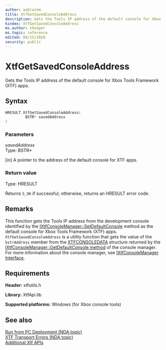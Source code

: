 ```yaml
---
author: aablackm
title: XtfGetSavedConsoleAddress
description: Gets the Tools IP address of the default console for Xbox Tools Framework (XTF) apps.
kindex: XtfGetSavedConsoleAddress
ms.author: zhooper
ms.topic: reference
edited: 04/15/2020
security: public
---
```


# XtfGetSavedConsoleAddress
  
Gets the Tools IP address of the default console for Xbox Tools Framework (XTF) apps.  
  
<a id="syntaxSection"></a>
  
## Syntax
  
```cpp
HRESULT XtfGetSavedConsoleAddress(
         BSTR* savedAddress
)  
```
  
<a id="parametersSection"></a>
  
### Parameters
  
*savedAddress*  
Type: BSTR\*  
  
\[in\] A pointer to the address of the default console for XTF apps.  
  
<a id="retvalSection"></a>
  
### Return value
  
Type: HRESULT  
  
Returns `S_OK` if successful; otherwise, returns an HRESULT error code.  
  
<a id="remarksSection"></a>
  
## Remarks
  
This function gets the Tools IP address from the development console identified by the [IXtfConsoleManager::SetDefaultConsole](../../xtfconsolemanager/classes/IXtfConsoleManager/methods/setdefaultconsole-ixtfconsolemanager-xtfconsolemanager-xbox-microsoft-m.md) method as the default console for Xbox Tools Framework (XTF) apps. `XtfGetSavedConsoleAddress` is a utility function that gets the value of the `bstrAddress` member from the [XTFCONSOLEDATA](../../xtfconsolemanager/structures/xtfconsoledata-xtfconsolemanager-xbox-microsoft-t.md) structure returned by the [IXtfConsoleManager::GetDefaultConsole method](../../xtfconsolemanager/classes/IXtfConsoleManager/methods/getdefaultconsole-ixtfconsolemanager-xtfconsolemanager-xbox-microsoft-m.md) of the console manager. For more information about the console manager, see [IXtfConsoleManager Interface](../../xtfconsolemanager/classes/IXtfConsoleManager/ixtfconsolemanager-xtfconsolemanager-xbox-microsoft-t.md).  
  
<a id="requirementsSection"></a>
  
## Requirements
  
**Header:** xtfutils.h  
  
**Library:** XtfApi.lib  
  
**Supported platforms:** Windows (for Xbox console tools)  
  
## See also  
  
[Run from PC Deployment (NDA topic)](../../../../../tools-console/usinggsdk/deployment/deployment.md)  
[XTF Transport Errors (NDA topic)](../../../../../tools-console/xbox-tools-and-apis/commandlinetools/xtf-transport-errors.md)  
[Additional Xtf APIs](../atoc-xtfapi.md)  
  